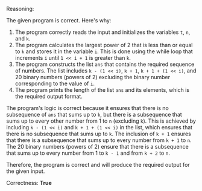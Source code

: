 Reasoning:

The given program is correct. Here's why:

1.  The program correctly reads the input and initializes the variables `t`, `n`, and `k`.
2.  The program calculates the largest power of 2 that is less than or equal to `k` and stores it in the variable `i`. This is done using the while loop that increments `i` until `1 << i + 1` is greater than `k`.
3.  The program constructs the list `ans` that contains the required sequence of numbers. The list includes `k - (1 << i)`, `k + 1`, `k + 1 + (1 << i)`, and 20 binary numbers (powers of 2) excluding the binary number corresponding to the value of `i`.
4.  The program prints the length of the list `ans` and its elements, which is the required output format.

The program's logic is correct because it ensures that there is no subsequence of `ans` that sums up to `k`, but there is a subsequence that sums up to every other number from 1 to `n` (excluding `k`). This is achieved by including `k - (1 << i)` and `k + 1 + (1 << i)` in the list, which ensures that there is no subsequence that sums up to `k`. The inclusion of `k + 1` ensures that there is a subsequence that sums up to every number from `k + 1` to `n`. The 20 binary numbers (powers of 2) ensure that there is a subsequence that sums up to every number from 1 to `k - 1` and from `k + 2` to `n`.

Therefore, the program is correct and will produce the required output for the given input.

Correctness: **True**